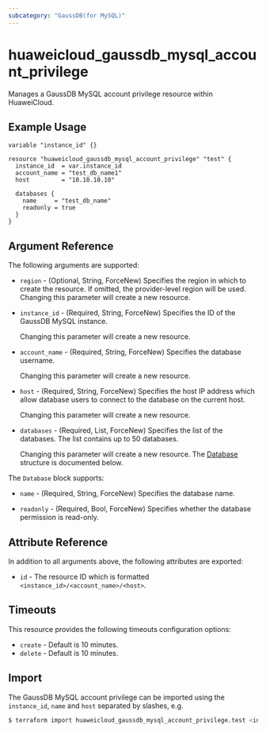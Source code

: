 ```yaml
---
subcategory: "GaussDB(for MySQL)"
---
```


# huaweicloud_gaussdb_mysql_account_privilege

Manages a GaussDB MySQL account privilege resource within HuaweiCloud.

## Example Usage

```hcl
variable "instance_id" {}

resource "huaweicloud_gaussdb_mysql_account_privilege" "test" {
  instance_id  = var.instance_id
  account_name = "test_db_name1"
  host         = "10.10.10.10"

  databases {
    name     = "test_db_name"
    readonly = true
  }
}
```

## Argument Reference

The following arguments are supported:

* `region` - (Optional, String, ForceNew) Specifies the region in which to create the resource.
  If omitted, the provider-level region will be used. Changing this parameter will create a new resource.

* `instance_id` - (Required, String, ForceNew) Specifies the ID of the GaussDB MySQL instance.

  Changing this parameter will create a new resource.

* `account_name` - (Required, String, ForceNew) Specifies the database username.

  Changing this parameter will create a new resource.

* `host` - (Required, String, ForceNew) Specifies the host IP address which allow database users to connect to the
  database on the current host.

  Changing this parameter will create a new resource.

* `databases` - (Required, List, ForceNew) Specifies the list of the databases. The list contains up to 50 databases.

  Changing this parameter will create a new resource.
The [Database](#GaussDBAccountPrivilege_Database) structure is documented below.

<a name="GaussDBAccountPrivilege_Database"></a>
The `Database` block supports:

* `name` - (Required, String, ForceNew) Specifies the database name.

* `readonly` - (Required, Bool, ForceNew) Specifies whether the database permission is read-only.

## Attribute Reference

In addition to all arguments above, the following attributes are exported:

* `id` - The resource ID which is formatted `<instance_id>/<account_name>/<host>`.

## Timeouts

This resource provides the following timeouts configuration options:

* `create` - Default is 10 minutes.
* `delete` - Default is 10 minutes.

## Import

The GaussDB MySQL account privilege can be imported using the `instance_id`, `name` and `host` separated by slashes, e.g.

```bash
$ terraform import huaweicloud_gaussdb_mysql_account_privilege.test <instance_id>/<account_name>/<host>
```
